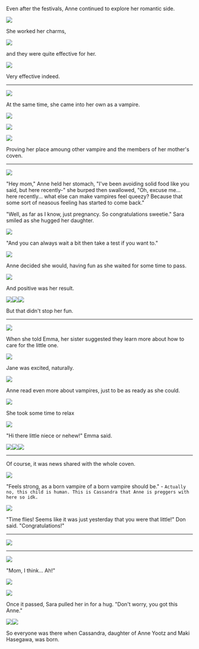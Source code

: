 Even after the festivals, Anne continued to explore her romantic side.

![](06-12-18_4-16-24%C2%A0PM.png)

She worked her charms,

![](06-12-18_4-23-37%C2%A0PM.png)

and they were quite effective for her.

![](06-12-18_4-25-07%C2%A0PM.png)

Very effective indeed.

----

![](06-12-18_4-29-36%C2%A0PM.png)

At the same time, she came into her own as a vampire.

![](06-12-18_4-41-09%C2%A0PM.png)

![](06-12-18_4-42-20%C2%A0PM.png)

![](06-12-18_4-42-45%C2%A0PM.png)

Proving her place amoung other vampire and the members of her mother's coven.

----

![](06-12-18_4-53-37%C2%A0PM.png)

"Hey mom," Anne held her stomach, "I've been avoiding solid food like you said, but here recently-" she burped then swallowed, "Oh, excuse me... here recently... what else can make vampires feel queezy? Because that some sort of neasous feeling has started to come back."

"Well, as far as I know, just pregnancy. So congratulations sweetie." Sara smiled as she hugged her daughter.

![](06-12-18_4-53-13%C2%A0PM.png)

"And you can always wait a bit then take a test if you want to."

![](06-12-18_5-15-37%C2%A0PM.png)

Anne decided she would, having fun as she waited for some time to pass.

![](06-12-18_5-18-49%C2%A0PM.png)

And positive was her result.

![](06-12-18_5-28-43%C2%A0PM.png)![](06-12-18_5-22-28%C2%A0PM.png)![](06-12-18_5-25-07%C2%A0PM.png)

But that didn't stop her fun.

----

![](06-12-18_10-27-10%C2%A0PM.png)

When she told Emma, her sister suggested they learn more about how to care for the little one.

![](06-13-18_6-42-16%C2%A0PM.png)

Jane was excited, naturally.

![](06-14-18_7-32-28%C2%A0AM.png)

Anne read even more about vampires, just to be as ready as she could.

![](06-14-18_7-36-36%C2%A0AM.png)

She took some time to relax

![](06-14-18_8-02-39%C2%A0AM.png)

"Hi there little niece or nehew!" Emma said.

![](06-14-18_10-16-34%C2%A0AM.png)![](06-14-18_10-25-16%C2%A0AM.png)![](06-14-18_10-26-21%C2%A0AM.png)

----

Of course, it was news shared with the whole coven.

![](06-14-18_10-54-40%C2%A0AM.png)

"Feels strong, as a born vampire of a born vampire should be." - `Actually no, this child is human. This is Cassandra that Anne is preggers with here so idk.`

![](06-14-18_10-55-13%C2%A0AM.png)

"Time flies! Seems like it was just yesterday that you were that little!" Don said. "Congratulations!"

----

![](06-14-18_11-25-08%C2%A0AM.png)

----
![](06-17-18_8-03-37%C2%A0AM.png)

"Mom, I think... Ah!"

![](06-17-18_8-03-54%C2%A0AM.png)



![](06-17-18_8-06-42%C2%A0AM.png)

Once it passed, Sara pulled her in for a hug. "Don't worry, you got this Anne."

![](06-17-18_9-43-48%C2%A0AM.png)![](06-17-18_9-45-32%C2%A0AM.png)

So everyone was there when Cassandra, daughter of Anne Yootz and Maki Hasegawa, was born.
